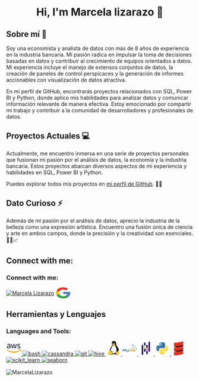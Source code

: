 # <h1 align="center">Hi, I'm Marcela lizarazo 👋</h1>

## Sobre mí 📄
Soy una economista y analista de datos con más de 8 años de experiencia en la industria bancaria. Mi pasión radica en impulsar la toma de decisiones basadas en datos y contribuir al crecimiento de equipos orientados a datos. Mi experiencia incluye el manejo de extensos conjuntos de datos, la creación de paneles de control perspicaces y la generación de informes accionables con visualización de datos atractiva.

En mi perfil de GitHub, encontrarás proyectos relacionados con SQL, Power BI y Python, donde aplico mis habilidades para analizar datos y comunicar información relevante de manera efectiva. Estoy emocionado por compartir mi trabajo y contribuir a la comunidad de desarrolladores y profesionales de datos.

## Proyectos Actuales 💻
Actualmente, me encuentro inmersa en una serie de proyectos personales que fusionan mi pasión por el análisis de datos, la economía y la industria bancaria. Estos proyectos abarcan diversos aspectos de mi experiencia y habilidades en SQL, Power BI y Python.

Puedes explorar todos mis proyectos en [mi perfil de GitHub]( https://github.com/MarcelaLizarazo?tab=repositories). 👨‍💻

## Dato Curioso ⚡
Además de mi pasión por el análisis de datos, aprecio la industria de la belleza como una expresión artística. Encuentro una fusión única de ciencia y arte en ambos campos, donde la precisión y la creatividad son esenciales. 🌟💄📈

## Connect with me:
<h3 align="left">Connect with me:</h3>
<p align="left">
<a href="https://www.linkedin.com/in/marcelalizarazo/" target="blank"><img align="center" src="https://raw.githubusercontent.com/rahuldkjain/github-profile-readme-generator/master/src/images/icons/Social/linked-in-alt.svg" alt="Marcela Lizarazo" height="30" width="40" /></a>
<a href="mailto:Marcelalizarazo33@gmail.com" target="_blank"><img align="center" src="https://github.com/devicons/devicon/blob/master/icons/google/google-original.svg" alt="Gmail" height="30" width="40" /></a>
</p>

## Herramientas y Lenguajes
<h3 align="left">Languages and Tools:</h3>
<p align="left"> <a href="https://aws.amazon.com" target="_blank" rel="noreferrer"> <img src="https://raw.githubusercontent.com/devicons/devicon/master/icons/amazonwebservices/amazonwebservices-original-wordmark.svg" alt="aws" width="40" height="40"/> </a> <a href="https://www.gnu.org/software/bash/" target="_blank" rel="noreferrer"> <img src="https://www.vectorlogo.zone/logos/gnu_bash/gnu_bash-icon.svg" alt="bash" width="40" height="40"/> </a> <a href="https://cassandra.apache.org/" target="_blank" rel="noreferrer"> <img src="https://www.vectorlogo.zone/logos/apache_cassandra/apache_cassandra-icon.svg" alt="cassandra" width="40" height="40"/> </a> <a href="https://git-scm.com/" target="_blank" rel="noreferrer"> <img src="https://www.vectorlogo.zone/logos/git-scm/git-scm-icon.svg" alt="git" width="40" height="40"/> </a> <a href="https://hive.apache.org/" target="_blank" rel="noreferrer"> <img src="https://www.vectorlogo.zone/logos/apache_hive/apache_hive-icon.svg" alt="hive" width="40" height="40"/> </a> <a href="https://www.linux.org/" target="_blank" rel="noreferrer"> <img src="https://raw.githubusercontent.com/devicons/devicon/master/icons/linux/linux-original.svg" alt="linux" width="40" height="40"/> </a> <a href="https://www.mysql.com/" target="_blank" rel="noreferrer"> <img src="https://raw.githubusercontent.com/devicons/devicon/master/icons/mysql/mysql-original-wordmark.svg" alt="mysql" width="40" height="40"/> </a> <a href="https://pandas.pydata.org/" target="_blank" rel="noreferrer"> <img src="https://raw.githubusercontent.com/devicons/devicon/2ae2a900d2f041da66e950e4d48052658d850630/icons/pandas/pandas-original.svg" alt="pandas" width="40" height="40"/> </a> <a href="https://www.python.org" target="_blank" rel="noreferrer"> <img src="https://raw.githubusercontent.com/devicons/devicon/master/icons/python/python-original.svg" alt="python" width="40" height="40"/> </a> <a href="https://www.scala-lang.org" target="_blank" rel="noreferrer"> <img src="https://raw.githubusercontent.com/devicons/devicon/master/icons/scala/scala-original.svg" alt="scala" width="40" height="40"/> </a> <a href="https://scikit-learn.org/" target="_blank" rel="noreferrer"> <img src="https://upload.wikimedia.org/wikipedia/commons/0/05/Scikit_learn_logo_small.svg" alt="scikit_learn" width="40" height="40"/> </a> <a href="https://seaborn.pydata.org/" target="_blank" rel="noreferrer"> <img src="https://seaborn.pydata.org/_images/logo-mark-lightbg.svg" alt="seaborn" width="40" height="40"/> </a> </p>

<p><img align="center" src="https://github-readme-stats.vercel.app/api/top-langs?username=MarcelaLizarazo&show_icons=true&locale=en&layout=compact" alt="MarcelaLizarazo" /></p>


